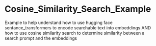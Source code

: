 # Cosine_Similarity_Search_Example
Example to help understand how to use hugging face sentance_transformers to encode searchable text into embeddings AND how to use cosine similarity search to determine similarity between a search prompt and the embeddings
